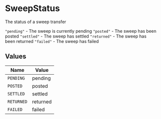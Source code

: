 # SweepStatus

The status of a sweep transfer

`"pending"` - The sweep is currently pending
`"posted"` - The sweep has been posted
`"settled"` - The sweep has settled
`"returned"` - The sweep has been returned
`"failed"` - The sweep has failed


## Values

| Name       | Value      |
| ---------- | ---------- |
| `PENDING`  | pending    |
| `POSTED`   | posted     |
| `SETTLED`  | settled    |
| `RETURNED` | returned   |
| `FAILED`   | failed     |